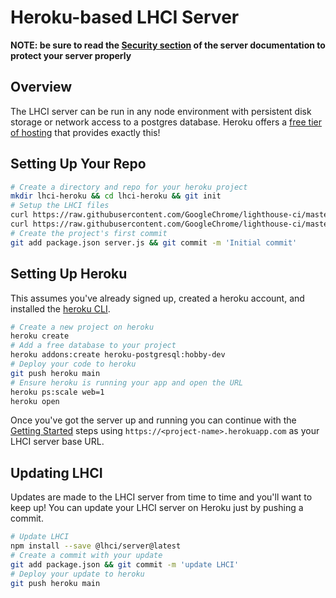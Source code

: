 # Heroku-based LHCI Server

**NOTE: be sure to read the [Security section](../../server.md#Security) of the server documentation to protect your server properly**

## Overview

The LHCI server can be run in any node environment with persistent disk storage or network access to a postgres database. Heroku offers a [free tier of hosting](https://www.heroku.com/pricing) that provides exactly this!

## Setting Up Your Repo

```bash
# Create a directory and repo for your heroku project
mkdir lhci-heroku && cd lhci-heroku && git init
# Setup the LHCI files
curl https://raw.githubusercontent.com/GoogleChrome/lighthouse-ci/master/docs/recipes/heroku-server/package.json > package.json
curl https://raw.githubusercontent.com/GoogleChrome/lighthouse-ci/master/docs/recipes/heroku-server/server.js > server.js
# Create the project's first commit
git add package.json server.js && git commit -m 'Initial commit'
```

## Setting Up Heroku

This assumes you've already signed up, created a heroku account, and installed the [heroku CLI](https://devcenter.heroku.com/articles/heroku-cli).

```bash
# Create a new project on heroku
heroku create
# Add a free database to your project
heroku addons:create heroku-postgresql:hobby-dev
# Deploy your code to heroku
git push heroku main
# Ensure heroku is running your app and open the URL
heroku ps:scale web=1
heroku open
```

Once you've got the server up and running you can continue with the [Getting Started](../../getting-started.md#The-Lighthouse-CI-Server) steps using `https://<project-name>.herokuapp.com` as your LHCI server base URL.

## Updating LHCI

Updates are made to the LHCI server from time to time and you'll want to keep up! You can update your LHCI server on Heroku just by pushing a commit.

```bash
# Update LHCI
npm install --save @lhci/server@latest
# Create a commit with your update
git add package.json && git commit -m 'update LHCI'
# Deploy your update to heroku
git push heroku main
```
